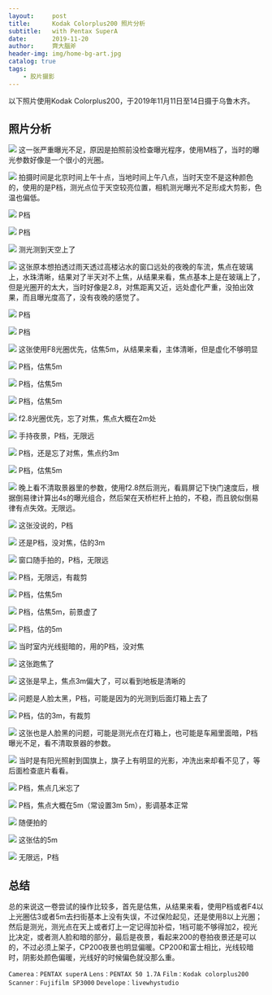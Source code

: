 ```yaml
---
layout:     post
title:      Kodak Colorplus200 照片分析
subtitle:   with Pentax SuperA
date:       2019-11-20
author:     齊大腦斧
header-img: img/home-bg-art.jpg
catalog: true
tags:
    - 胶片摄影
---
```

以下照片使用Kodak Colorplus200，于2019年11月11日至14日摄于乌鲁木齐。
## 照片分析

![](https://tva1.sinaimg.cn/large/006y8mN6ly1g94ldgyho4j318u0u0aqh.jpg)
这一张严重曝光不足，原因是拍照前没检查曝光程序，使用M档了，当时的曝光参数好像是一个很小的光圈。

![](https://tva1.sinaimg.cn/large/006y8mN6ly1g94ldft24zj318u0u0e5e.jpg)
拍摄时间是北京时间上午十点，当地时间上午八点，当时天空不是这种颜色的，使用的是P档，测光点位于天空较亮位置，相机测光曝光不足形成大剪影，色温也偏低。

![](https://tva1.sinaimg.cn/large/006y8mN6ly1g94ldefis6j318u0u0npd.jpg)
P档

![](https://tva1.sinaimg.cn/large/006y8mN6ly1g94ldcfhbdj318u0u01kx.jpg)
P档

![](https://tva1.sinaimg.cn/large/006y8mN6ly1g94ldb0jmxj318u0u04qp.jpg)
测光测到天空上了

![](https://tva1.sinaimg.cn/large/006y8mN6ly1g94ld99euej318u0u0hdt.jpg)
这张原本想拍透过雨天透过高楼沾水的窗口远处的夜晚的车流，焦点在玻璃上，水珠清晰，结果对了半天对不上焦，从结果来看，焦点基本上是在玻璃上了，但是光圈开的太大，当时好像是2.8，对焦距离又近，远处虚化严重，没拍出效果，而且曝光度高了，没有夜晚的感觉了。

![](https://tva1.sinaimg.cn/large/006y8mN6ly1g94ld7lby4j318u0u0e81.jpg)
P档

![](https://tva1.sinaimg.cn/large/006y8mN6ly1g94ld5scwrj30u018u7wh.jpg)
P档

![](https://tva1.sinaimg.cn/large/006y8mN6ly1g94ld4a8fhj318u0u0hdt.jpg)
这张使用F8光圈优先，估焦5m，从结果来看，主体清晰，但是虚化不够明显

![](https://tva1.sinaimg.cn/large/006y8mN6ly1g94ld2gnpqj30u018unpd.jpg)
P档，估焦5m

![](https://tva1.sinaimg.cn/large/006y8mN6ly1g94ld0b3twj318u0u0qv5.jpg)
P档，估焦5m

![](https://tva1.sinaimg.cn/large/006y8mN6ly1g94lcy905hj318u0u0e81.jpg)
P档，估焦5m

![](https://tva1.sinaimg.cn/large/006y8mN6ly1g94lcwa7sfj318u0u0hdt.jpg)
f2.8光圈优先，忘了对焦，焦点大概在2m处

![](https://tva1.sinaimg.cn/large/006y8mN6ly1g94lcua0uoj30u018uhdt.jpg)
手持夜景，P档，无限远

![](https://tva1.sinaimg.cn/large/006y8mN6ly1g94lcskvklj318u0u0b29.jpg)
P档，还是忘了对焦，焦点约3m

![](https://tva1.sinaimg.cn/large/006y8mN6ly1g94lkz5yosj318u0u0hdt.jpg)
P档，估焦5m

![](https://tva1.sinaimg.cn/large/006y8mN6ly1g94lkxejj8j318u0u0b29.jpg)
晚上看不清取景器里的参数，使用f2.8然后测光，看肩屏记下快门速度后，根据倒易律计算出4s的曝光组合，然后架在天桥栏杆上拍的，不稳，而且貌似倒易律有点失效。无限远。

![](https://tva1.sinaimg.cn/large/006y8mN6ly1g94lkvqg7tj318u0u04qp.jpg)
这张没说的，P档

![](https://tva1.sinaimg.cn/large/006y8mN6ly1g94lku74z7j318u0u01kx.jpg)
还是P档，没对焦，估的3m

![](https://tva1.sinaimg.cn/large/006y8mN6ly1g94lksqodmj318u0u04qp.jpg)
窗口随手拍的，P档，无限远

![](https://tva1.sinaimg.cn/large/006y8mN6ly1g94lkr8f5hj318u0u0qt2.jpg)
P档，无限远，有裁剪

![](https://tva1.sinaimg.cn/large/006y8mN6ly1g94lkpzyifj318u0u04ps.jpg)
P档，估焦5m

![](https://tva1.sinaimg.cn/large/006y8mN6ly1g94lkoq2tyj318u0u0hdt.jpg)
P档，估焦5m，前景虚了

![](https://tva1.sinaimg.cn/large/006y8mN6ly1g94lkmzyd8j318v0u0kjl.jpg)
P档，估的5m

![](https://tva1.sinaimg.cn/large/006y8mN6ly1g94lkkx32cj30u018u7wh.jpg)
当时室内光线挺暗的，用的P档，没对焦

![](https://tva1.sinaimg.cn/large/006y8mN6ly1g94lkiwzjlj318u0u0hdt.jpg)
这张跑焦了

![](https://tva1.sinaimg.cn/large/006y8mN6ly1g94lkgv88tj318u0u0e81.jpg)
这张是早上，焦点3m偏大了，可以看到地板是清晰的

![](https://tva1.sinaimg.cn/large/006y8mN6ly1g94lkexrzcj318u0u0e50.jpg)
问题是人脸太黑，P档，可能是因为的光测到后面灯箱上去了

![](https://tva1.sinaimg.cn/large/006y8mN6ly1g94lkcwyonj318u0u0haf.jpg)
P档，估的3m，有裁剪

![](https://tva1.sinaimg.cn/large/006y8mN6ly1g94lnoll46j318u0u01kx.jpg)
这张也是人脸黑的问题，可能是测光点在灯箱上，也可能是车厢里面暗，P档曝光不足，看不清取景器的参数。

![](https://tva1.sinaimg.cn/large/006y8mN6ly1g94lnm8nyqj318u0u0u0x.jpg)
当时是有阳光照射到国旗上，旗子上有明显的光影，冲洗出来却看不见了，等后面检查底片看看。

![](https://tva1.sinaimg.cn/large/006y8mN6ly1g94lnjcrlej318u0u0b29.jpg)
P档，焦点几米忘了

![](https://tva1.sinaimg.cn/large/006y8mN6ly1g94lnhr5rwj318u0u07wh.jpg)
P档，焦点大概在5m（常设置3m 5m），影调基本正常

![](https://tva1.sinaimg.cn/large/006y8mN6ly1g94lngc7ucj318u0u0b29.jpg)
随便拍的

![](https://tva1.sinaimg.cn/large/006y8mN6ly1g94lnekx9kj318u0u04qp.jpg)
这张估的5m

![](https://tva1.sinaimg.cn/large/006y8mN6ly1g94lncp00kj318u0u0e81.jpg)
无限远，P档

## 总结

总的来说这一卷尝试的操作比较多，首先是估焦，从结果来看，使用P档或者F4以上光圈估3或者5m去扫街基本上没有失误，不过保险起见，还是使用8以上光圈；然后是测光，测光点在天上或者灯上一定记得加补偿，1档可能不够得加2，视光比决定，或者测人脸和暗的部分，最后是夜景，看起来200的卷拍夜景还是可以的，不过必须上架子，CP200夜景也明显偏暖。CP200和富士相比，光线较暗时，阴影处颜色偏暖，光线好的时候偏色就没那么重。

`Camerea：PENTAX superA`
`Lens：PENTAX 50 1.7A`
`Film：Kodak colorplus200`
`Scanner：Fujifilm SP3000`
`Develope：livewhystudio`
